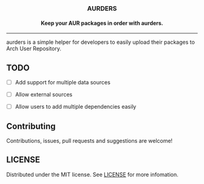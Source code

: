 <div align="center">
  <h3 align="center">AURDERS</h3>

  <h4 align="center">
        Keep your AUR packages in order with aurders.
  </h4>
</div>

___

aurders is a simple helper for developers to easily upload their packages to
Arch User Repository.

## TODO
- [ ] Add support for multiple data sources
- [ ] Allow external sources
- [ ] Allow users to add multiple dependencies easily


## Contributing
Contributions, issues, pull requests and suggestions are welcome!

## LICENSE
Distributed under the MIT license. See [LICENSE](./LICENSE) for more infomation.

